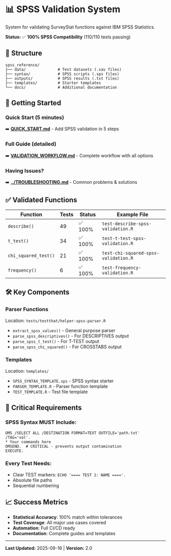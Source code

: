 # 📊 SPSS Validation System

System for validating SurveyStat functions against IBM SPSS Statistics.

**Status:** ✅ **100% SPSS Compatibility** (110/110 tests passing)

## 📁 Structure

```
spss_reference/
├── data/              # Test datasets (.sav files)
├── syntax/            # SPSS scripts (.sps files)
├── outputs/           # SPSS results (.txt files)
├── templates/         # Starter templates
└── docs/              # Additional documentation
```

## 🚀 Getting Started

### Quick Start (5 minutes)
➡️ **[QUICK_START.md](QUICK_START.md)** - Add SPSS validation in 5 steps

### Full Guide (detailed)
➡️ **[VALIDATION_WORKFLOW.md](VALIDATION_WORKFLOW.md)** - Complete workflow with all options

### Having Issues?
➡️ **[../TROUBLESHOOTING.md](../TROUBLESHOOTING.md)** - Common problems & solutions

## ✅ Validated Functions

| Function | Tests | Status | Example File |
|----------|-------|--------|--------------|
| `describe()` | 49 | ✅ 100% | `test-describe-spss-validation.R` |
| `t_test()` | 34 | ✅ 100% | `test-t-test-spss-validation.R` |
| `chi_squared_test()` | 21 | ✅ 100% | `test-chi-squared-spss-validation.R` |
| `frequency()` | 6 | ✅ 100% | `test-frequency-validation.R` |

## 🛠️ Key Components

### Parser Functions
Location: `tests/testthat/helper-spss-parser.R`
- `extract_spss_values()` - General purpose parser
- `parse_spss_descriptives()` - For DESCRIPTIVES output
- `parse_spss_t_test()` - For T-TEST output
- `parse_spss_chi_squared()` - For CROSSTABS output

### Templates
Location: `templates/`
- `SPSS_SYNTAX_TEMPLATE.sps` - SPSS syntax starter
- `PARSER_TEMPLATE.R` - Parser function template
- `TEST_TEMPLATE.R` - Test file template

## 🔧 Critical Requirements

### SPSS Syntax MUST Include:
```spss
OMS /SELECT ALL /DESTINATION FORMAT=TEXT OUTFILE='path.txt' /TAG='val'.
* Your commands here
OMSEND.  # CRITICAL - prevents output contamination
EXECUTE.
```

### Every Test Needs:
- Clear TEST markers: `ECHO '==== TEST 1: NAME ===='.`
- Absolute file paths
- Sequential numbering

## 📈 Success Metrics

- **Statistical Accuracy**: 100% match within tolerances
- **Test Coverage**: All major use cases covered
- **Automation**: Full CI/CD ready
- **Documentation**: Complete guides and templates

---
**Last Updated:** 2025-09-16 | **Version:** 2.0
